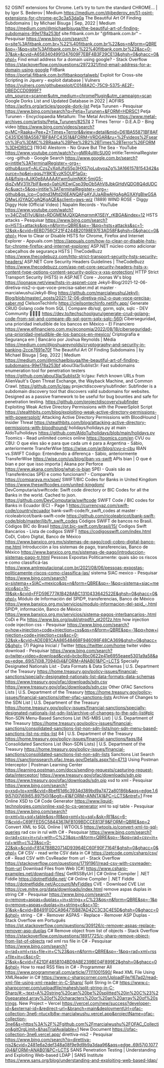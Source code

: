 52 OSINT extensions for Chrome. Let’s try to turn the standard CHROME… | by Igor S. Bederov | Medium https://medium.com/@ibederov_en/51-osint-extensions-for-chrome-ec3c3a53da0a
The Beautiful Art Of Finding Subdomains | by Michael Bisuga | Sep, 2022 | Medium https://medium.com/@michaelbisuga/the-beautiful-art-of-finding-subdomains-99e178a253bf
site:fitbank.com.br "@fitbank.com.br" – Pesquisar https://www.bing.com/search?q=site%3Afitbank.com.br+%22%40fitbank.com.br%22&qs=n&form=QBRE&sp=-1&pq=site%3Afitbank.com.br+%22%40fitbank.com.br%22&sc=0-37&sk=&cvid=A6583404991347609F7EBF4B3F29CE13&ghsh=0&ghacc=0&ghpl=
Find email address for a domain using google? - Stack Overflow https://stackoverflow.com/questions/2972321/find-email-address-for-a-domain-using-google
FitBank https://portal.fitbank.com.br/fitbankportalweb/
Exploit for Cross-site Scripting in Jquery - exploit database | Vulners https://vulners.com/githubexploit/C0148A2C-75C9-5375-AE2F-DBEDCCD0999F?utm_source=scanner&utm_medium=chromePlugin&utm_campaign=scan
Google Dorks List and Updated Database in 2022 | AOFIRS https://aofirs.org/articles/google-dork-list
Petja Turunen - Pesquisar https://www.bing.com/search?q=Petja+Turunen+&FORM=HDRSC1
Petja Turunen - Encyclopaedia Metallum: The Metal Archives https://www.metal-archives.com/artists/Petja_Turunen/82574
2 Times Terror - D.E.A.D - Bing video https://www.bing.com/videos/search?q=MC+Raaka+Pee+2+Times+Terror&&view=detail&mid=D61BA55871BF8AFC4351D61BA55871BF8AFC4351&&FORM=VRDGAR&ru=%2Fvideos%2Fsearch%3Fq%3DMC%2BRaaka%2BPee%2B2%2BTimes%2BTerror%26FORM%3DHDRSC3
(1934) Alestorm - No Grave But The Sea - YouTube https://www.youtube.com/watch?v=gMR4uWcSU00
intitle:TerminalRegister -org -github - Google Search https://www.google.com.br/search?q=intitle%3ATerminalRegister+-org+-github&sxsrf=ALiCzsZvXplIJfslS5p3HXS7joLubyoaZg%3A1661578154342&source=hp&ei=qqsJY8K1EvzK5OUP1aGx-A4&iflsig=AJiK0e8AAAAAYwm5uimNKK-5mjG5-diqZyMV31It7bIF&ved=0ahUKEwjCsp39pOb5AhV8JbkGHdVQDO8Q4dUDCAc&uact=5&oq=intitle%3ATerminalRegister+-org+-github&gs_lcp=Cgdnd3Mtd2l6EANQAFgAYJIJaABwAHgAgAGXAYgBlwGSAQMwLjGYAQCgAQKgAQE&sclient=gws-wiz
(1889) WIND ROSE - Diggy Diggy Hole (Official Video) | Napalm Records - YouTube https://www.youtube.com/watch?v=34CZjsEI1yU&list=RDGMEMJQXQAmqrnmK1SEjY_rKBGA&index=12
HSTS attacks – Pesquisar https://www.bing.com/search?q=HSTS+attacks&qs=n&form=QBRE&sp=-1&pq=hsts+attacks&sc=1-12&sk=&cvid=6EBD756CF21F4244B20198E97E3AD58F&ghsh=0&ghacc=0&ghpl=
How to Clear or Disable HSTS for Chrome, Firefox and Internet Explorer - Appuals.com https://appuals.com/how-to-clear-or-disable-hsts-for-chrome-firefox-and-internet-explorer/
ASP.NET núcleo como adicionar cabeçalhos de segurança HSTS | TheCodeBuzz https://www.thecodebuzz.com/http-strict-transport-security-hsts-security-headers/
ASP.NET Core Security Headers Guidelines | TheCodeBuzz https://www.thecodebuzz.com/asp-net-core-security-headers-hsts-x-content-type-options-content-security-policy-x-xss-protection/
HTTP Strict Transport Security (HSTS) in ASP.NET Core - Joonas W's blog https://joonasw.net/view/hsts-in-aspnet-core
Jekyll-Blog/2021-12-06-diretiva-nis2-o-que-voce-precisa-saber.md at master · marcialwushu/Jekyll-Blog https://github.com/marcialwushu/Jekyll-Blog/blob/master/_posts/2021-12-06-diretiva-nis2-o-que-voce-precisa-saber.md
ClelsonTechInfo https://cleilsontechinfo.netlify.app/
Generate CRUD Golang code from SQL | Compare db/sql, gorm, sqlx, sqlc - DEV Community 👩‍💻👨‍💻 https://dev.to/techschoolguru/generate-crud-golang-code-from-sql-and-compare-db-sql-gorm-sqlx-sqlc-560j
Ciberseguridad, una prioridad ineludible de los bancos en México – El Financiero https://www.elfinanciero.com.mx/economia/2022/08/18/ciberseguridad-una-prioridad-ineludible-de-los-bancos-en-mexico/
Criptografia e Segurança em | Bancário por Joshua Reynolds | Média https://medium.com/@joshuareynolds/cryptography-and-security-in-banking-2cce7691e70f
The Beautiful Art Of Finding Subdomains | by Michael Bisuga | Sep, 2022 | Medium https://medium.com/@michaelbisuga/the-beautiful-art-of-finding-subdomains-99e178a253bf
aboul3la/Sublist3r: Fast subdomains enumeration tool for penetration testers https://github.com/aboul3la/Sublist3r
lc/gau: Fetch known URLs from AlienVault's Open Threat Exchange, the Wayback Machine, and Common Crawl. https://github.com/lc/gau
projectdiscovery/subfinder: Subfinder is a subdomain discovery tool that discovers valid subdomains for websites. Designed as a passive framework to be useful for bug bounties and safe for penetration testing. https://github.com/projectdiscovery/subfinder
Exploiting Weak Active Directory Permissions with the PowerSploit Script https://stealthbits.com/blog/exploiting-weak-active-directory-permissions-with-powersploit/
Attacking Active Directory Permissions with BloodHound | Insider Threat https://stealthbits.com/blog/attacking-active-directory-permissions-with-bloodhound/
holidays/holidays.py at main · AldoTu/holidays https://github.com/AldoTu/holidays/blob/main/holidays.py
Toomics - Read unlimited comics online https://toomics.com/en
CVU ou CBU: O que eles são e para que cada um é para a Argentina - Sábio, anteriormente TransferWise https://wise.com/ar/blog/cvu-o-cbu
IBAN vs.SWIFT Código: Entendendo a diferença - Sábio, anteriormente TransferWise https://wise.com/us/blog/iban-vs-swift
APIs bian | O que é bian e por que isso importa | Akana por Perforce https://www.akana.com/blog/what-is-bian
SPEI - Quais são as Transferências SPEI e como funcionam? - CompareYa https://comparaya.mx/spei/
SWIFT/BIC Codes for Banks in United Kingdom https://www.theswiftcodes.com/united-kingdom/
DevComputaria/swiftcode: Swift code directory or BIC Codes for all the Banks in the world. Cached to json. https://github.com/DevComputaria/swiftcode
SWIFT Code / BIC codes for Banks in Ecuador (EC) - Page 1 https://currencyaz.com/swift-code/country/ecuador
bank-swift-code/fr_swift_codes at master · ricoleabricot/bank-swift-code https://github.com/ricoleabricot/bank-swift-code/blob/master/lib/fr_swift_codes
Códigos SWIFT de bancos no Brasil. Códigos BIC do Brasil https://pt.bic-swift.com/brasil/15/
Codigos Swift Bancarios - Lista de codigos SWIFT https://codigosswift.com/index.html
CoDi, Cobro Digital, Banco de México https://www.banxico.org.mx/sistemas-de-pago/codi-cobro-digital-banco-me.html
Introducción a los sistemas de pago, transferencias, Banco de México https://www.banxico.org.mx/sistemas-de-pago/introduccion-sistemas-pago-tr.html
Pessoas Expostas Politicamente: quais são os riscos e como classificá-las https://www.amlreputacional.com.br/2021/08/06/pessoas-expostas-politicamente-riscos-como-classifica-las/
sistema SIAC mexico - Pesquisar https://www.bing.com/search?q=sistema++SIAC+mexico&qs=n&form=QBRE&sp=-1&pq=sistema+siac+mexico&sc=10-19&sk=&cvid=FFD59E777A1B428ABC1310433642522E&ghsh=0&ghacc=0&ghpl=
Módulo de Información del SPID®, transferencias, Banco de México https://www.banxico.org.mx/servicios/modulo-informacion-del-spid_-.html
SPID®, información, Banco de México https://www.banxico.org.mx/servicios/sistema-pagos-interbancarios-.html
CoDi e Pix https://www.bis.org/publ/qtrpdf/r_qt2012z.htm
how injection code injection css - Pesquisar https://www.bing.com/search?q=how+injection+code+injection+css&qs=n&form=QBRE&sp=-1&pq=how+injection+code+injection+css&sc=0-32&sk=&cvid=ADE0B1CAA86548468F946098F48CA369&ghsh=0&ghacc=0&ghpl=
(7) Página Inicial / Twitter https://twitter.com/home
twiter video download - Pesquisar https://www.bing.com/search?q=twiter+video+download&cvid=bcbc8bc0622e41e6955eaee5301a9a58&aqs=edge..69i57j0l8.7094j0j4&FORM=ANAB01&PC=LCTS
Specially Designated Nationals List - Data Formats & Data Schemas | U.S. Department of the Treasury https://home.treasury.gov/policy-issues/financial-sanctions/specially-designated-nationals-list-data-formats-data-schemas
https://www.treasury.gov/ofac/downloads/sdn.csv https://www.treasury.gov/ofac/downloads/sdn.csv
Other OFAC Sanctions Lists | U.S. Department of the Treasury https://home.treasury.gov/policy-issues/financial-sanctions/other-ofac-sanctions-lists
Archive of Changes to the SDN List | U.S. Department of the Treasury https://home.treasury.gov/policy-issues/financial-sanctions/specially-designated-nationals-list-sdn-list/archive-of-changes-to-the-sdn-list#plc
Non-SDN Menu-Based Sanctions List (NS-MBS List) | U.S. Department of the Treasury https://home.treasury.gov/policy-issues/financial-sanctions/consolidated-sanctions-list-non-sdn-lists/non-sdn-menu-based-sanctions-list-ns-mbs-list
84 | U.S. Department of the Treasury https://home.treasury.gov/policy-issues/financial-sanctions/faqs/84
Consolidated Sanctions List (Non-SDN Lists) | U.S. Department of the Treasury https://home.treasury.gov/policy-issues/financial-sanctions/consolidated-sanctions-list-non-sdn-lists
Sanctions List Search https://sanctionssearch.ofac.treas.gov/Details.aspx?id=4713
Using Postman Interceptor | Postman Learning Center https://learning.postman.com/docs/sending-requests/capturing-request-data/interceptor/
https://www.treasury.gov/ofac/downloads/sdn.pip https://www.treasury.gov/ofac/downloads/sdn.pip
xsd to xml - Pesquisar https://www.bing.com/search?q=xsd+to+xml&cvid=8bef61d6c3934d389bd9a7472a80186b&aqs=edge.1.69i57j0l7j69i65.8975j0j1&pglt=41&FORM=ANNTA1&PC=LCTS&ntref=1
Free Online XSD to C# Code Generator https://www.liquid-technologies.com/online-xsd-to-cs-generator
xml to sql table - Pesquisar https://www.bing.com/search?q=xml+to+sql+table&qs=RI&pq=xml+to+sql+&sk=RI1&sc=6-11&cvid=C69FFED5C5844367AFB109BDCCE813F9&FORM=QBRE&sp=2
Convert XML to SQL Online | WTOOLS https://wtools.io/convert-xml-to-sql-queries
rad csv in rul with C# - Pesquisar https://www.bing.com/search?q=rad+csv+in+rul+with+C%23&qs=n&form=QBRE&sp=-1&pq=rad+csv+in+rul+with+c%23&sc=0-22&sk=&cvid=F8147B8B20714D93964EC60F90F7164F&ghsh=0&ghacc=0&ghpl=
C# CSV - read write CSV data in C# https://zetcode.com/csharp/csv/
c# - Read CSV with CsvReader from url - Stack Overflow https://stackoverflow.com/questions/17191961/read-csv-with-csvreader-from-url
Download Files from Web [C#] https://www.csharp-examples.net/download-files/
GetRSSByUrl | C# Online Compiler | .NET Fiddle https://dotnetfiddle.net/
C# Online Compiler | .NET Fiddle https://dotnetfiddle.net/Account/MyFiddles
CVE - Download CVE List https://cve.mitre.org/data/downloads/index.html
remove aspas duplas in string C# - Pesquisar https://www.bing.com/search?q=remove+aspas+duplas++in+string++C%23&qs=n&form=QBRE&sp=-1&pq=remove+aspas+duplas+in+string+c&sc=10-31&sk=&cvid=B8491F0DCA964715B87AD42C3C3C4E5D&ghsh=0&ghacc=0&ghpl=
string - C# - Remover ASPAS - Replace - Remover ASP Duplas - Stack Overflow em Português https://pt.stackoverflow.com/questions/309126/c-remover-aspas-replace-remover-asp-duplas
C# Remove object from list of objects - Stack Overflow https://stackoverflow.com/questions/18917725/c-sharp-remove-object-from-list-of-objects
rad xml rss file in C# - Pesquisar https://www.bing.com/search?q=rad+xml+rss+file+in+C%23&qs=n&form=QBRE&sp=-1&pq=rad+xml+rss+file+in+c&sc=0-21&sk=&cvid=F421DF485B104BD9ABE239BE04F899E2&ghsh=0&ghacc=0&ghpl=
How to read RSS files in C# - Programmer All https://www.programmerall.com/article/71111001590/
Read XML File Using XMLReader in C# https://www.c-sharpcorner.com/UploadFile/167ad2/read-xml-file-using-xml-reader-in-C-Sharp/
Split String In C# https://www.c-sharpcorner.com/uploadfile/mahesh/split-string-in-C-Sharp/#:~:text=A%20string%20can%20be%20splitted%20in%20C%23%20separated,array%20of%20characters%20or%20an%20array%20of%20strings.
New Project – Vercel https://vercel.com/new/success?developer-id=&external-id=&redirect-url=&branch=main&deploymentUrl=ofac-collection-3ne6-ntucxlb8w-marcialwushu.vercel.app&projectName=ofac-collection-3ne6&s=https%3A%2F%2Fgithub.com%2Fmarcialwushu%2FOFAC_Collection&gitOrgLimit=&hasTrialAvailable=1
New Document https://ofac-collection-3ne6.vercel.app/
direttiva-nis2 - Pesquisar https://www.bing.com/search?q=direttiva-nis2&cvid=2481e6a2def348a08f9e9d9b9a3daa96&aqs=edge..69i57j0.1077j0j4&FORM=ANAB01&PC=LCTS
SANS Penetration Testing | Understanding and Exploiting Web-based LDAP | SANS Institute https://www.sans.org/blog/understanding-and-exploiting-web-based-ldap/

